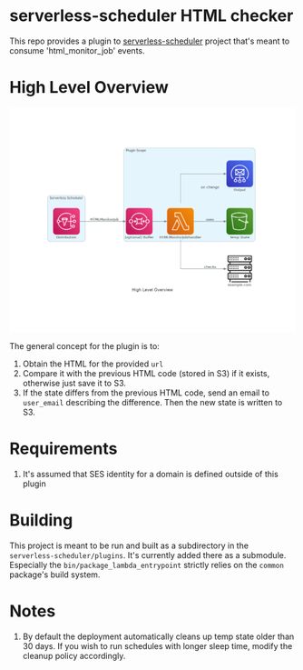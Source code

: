 # serverless-scheduler HTML checker

This repo provides a plugin to [serverless-scheduler](https://github.com/dezeroku/serverless-scheduler) project
that's meant to consume 'html_monitor_job' events.

# High Level Overview

![High Level Overview](docs/diagrams/created/high_level_overview.png?raw=true "High Level Overview")

The general concept for the plugin is to:

1. Obtain the HTML for the provided `url`
2. Compare it with the previous HTML code (stored in S3) if it exists, otherwise just save it to S3.
3. If the state differs from the previous HTML code, send an email to `user_email` describing the difference.
   Then the new state is written to S3.

# Requirements

1. It's assumed that SES identity for a domain is defined outside of this plugin

# Building

This project is meant to be run and built as a subdirectory in the `serverless-scheduler/plugins`.
It's currently added there as a submodule.
Especially the `bin/package_lambda_entrypoint` strictly relies on the `common` package's build system.

# Notes

1. By default the deployment automatically cleans up temp state older than 30 days.
   If you wish to run schedules with longer sleep time, modify the cleanup policy accordingly.
